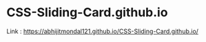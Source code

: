 # CSS-Sliding-Card.github.io

Link : https://abhijitmondal121.github.io/CSS-Sliding-Card.github.io/


